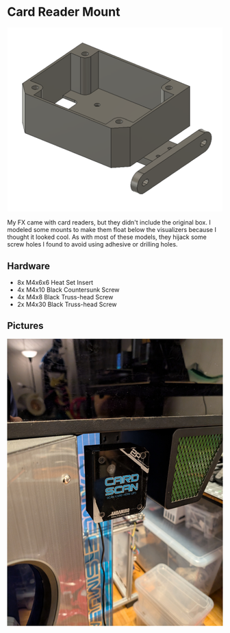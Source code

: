 # Card Reader Mount

![Fusion 360 screenshot](/pictures/card-reader-mount/screenshot.png)

My FX came with card readers, but they didn't include the original box. I modeled some mounts to make them float below the visualizers because I thought it looked cool. As with most of these models, they hijack some screw holes I found to avoid using adhesive or drilling holes.

## Hardware

- 8x M4x6x6 Heat Set Insert
- 4x M4x10 Black Countersunk Screw
- 4x M4x8 Black Truss-head Screw
- 2x M4x30 Black Truss-head Screw

## Pictures

![Mounted P2 card reader](/pictures/card-reader-mount/reader.jpg)
